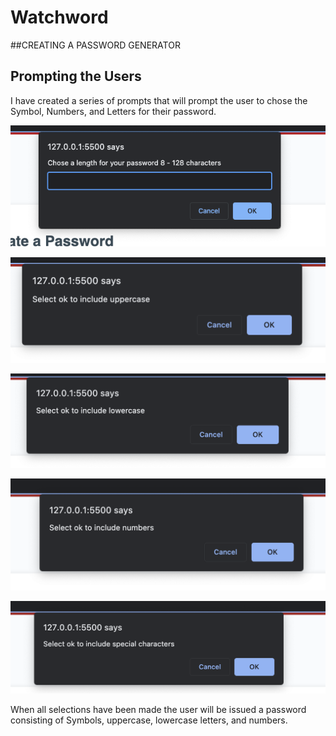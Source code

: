 # Watchword
##CREATING A PASSWORD GENERATOR
## Prompting the Users
I have created a series of prompts that will prompt the user to chose the 
Symbol, Numbers, and Letters for their password.

![Alt text](Assets/Images/Screenshot%202023-02-13%20at%2010.16.18%20PM.png)

![Alt text](Assets/Images/Screenshot%202023-02-13%20at%2010.17.05%20PM.png)

![Alt text](Assets/Images/Screenshot%202023-02-13%20at%2010.17.15%20PM.png)

![Alt text](Assets/Images/Screenshot%202023-02-13%20at%2010.17.21%20PM.png)

![Alt text](Assets/Images/Screenshot%202023-02-13%20at%2010.17.27%20PM.png)

When all selections have been made the user will be issued a password
consisting of Symbols, uppercase, lowercase letters, and numbers.

